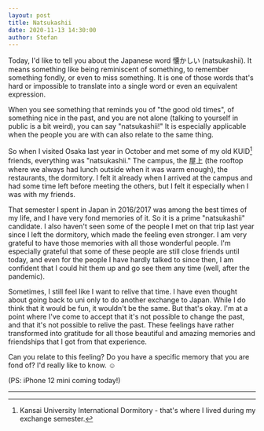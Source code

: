 ```yaml
---
layout: post
title: Natsukashii
date: 2020-11-13 14:30:00
author: Stefan
---
```


Today, I'd like to tell you about the Japanese word 懐かしい (natsukashii). It means something like being reminiscent of something, to remember something fondly, or even to miss something. It is one of those words that's hard or impossible to translate into a single word or even an equivalent expression.

When you see something that reminds you of "the good old times", of something nice in the past, and you are not alone (talking to yourself in public is a bit weird), you can say "natsukashii!" It is especially applicable when the people you are with can also relate to the same thing.

So when I visited Osaka last year in October and met some of my old KUID[^1] friends, everything was "natsukashii." The campus, the 屋上 (the rooftop where we always had lunch outside when it was warm enough), the restaurants, the dormitory. I felt it already when I arrived at the campus and had some time left before meeting the others, but I felt it especially when I was with my friends.

That semester I spent in Japan in 2016/2017 was among the best times of my life, and I have very fond memories of it. So it is a prime "natsukashii" candidate. I also haven't seen some of the people I met on that trip last year since I left the dormitory, which made the feeling even stronger. I am very grateful to have those memories with all those wonderful people. I'm especially grateful that some of these people are still close friends until today, and even for the people I have hardly talked to since then, I am confident that I could hit them up and go see them any time (well, after the pandemic).

Sometimes, I still feel like I want to relive that time. I have even thought about going back to uni only to do another exchange to Japan. While I do think that it would be fun, it wouldn't be the same. But that's okay. I'm at a point where I've come to accept that it's not possible to change the past, and that it's not possible to relive the past. These feelings have rather transformed into gratitude for all those beautiful and amazing memories and friendships that I got from that experience.

Can you relate to this feeling? Do you have a specific memory that you are fond of? I'd really like to know. ☺️

(PS: iPhone 12 mini coming today!)

---
[^1]: Kansai University International Dormitory - that's where I lived during my exchange semester.